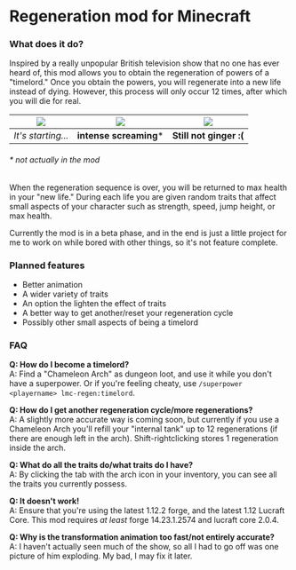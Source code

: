 # Regeneration mod for Minecraft

### What does it do?
Inspired by a really unpopular British television show that no one has ever heard of, this mod allows you to obtain the regeneration of powers of a "timelord." Once you obtain the powers, you will regenerate into a new life instead of dying. However, this process will only occur 12 times, after which you will die for real.

![](http://i.imgur.com/A8kqHGR.png) | ![](http://i.imgur.com/9Uco8r4g.png) | ![](http://i.imgur.com/O61dvwI.png)
--- | --- | ---
*It's starting...* | __intense screaming__* | **Still not ginger :(**

###### * not actually in the mod

When the regeneration sequence is over, you will be returned to max health in your "new life." During each life you are given random traits that affect small aspects of your character such as strength, speed, jump height, or max health.

Currently the mod is in a beta phase, and in the end is just a little project for me to work on while bored with other things, so it's not feature complete.  

### Planned features
- Better animation
- A wider variety of traits
- An option the lighten the effect of traits
- A better way to get another/reset your regeneration cycle
- Possibly other small aspects of being a timelord

### FAQ
**Q: How do I become a timelord?**<br>
A: Find a "Chameleon Arch" as dungeon loot, and use it while you don't have a superpower. Or if you're feeling cheaty, use `/superpower <playername> lmc-regen:timelord`.

**Q: How do I get another regeneration cycle/more regenerations?**<br>
A: A slightly more accurate way is coming soon, but currently if you use a Chameleon Arch you'll refill your "internal tank" up to 12 regenerations (if there are enough left in the arch). Shift-rightclicking stores 1 regeneration inside the arch.

**Q: What do all the traits do/what traits do I have?**<br>
A: By clicking the tab with the arch icon in your inventory, you can see all the traits you currently possess.

**Q: It doesn't work!**<br>
A: Ensure that you're using the latest 1.12.2 forge, and the latest 1.12 Lucraft Core. This mod requires *at least* forge 14.23.1.2574 and lucraft core 2.0.4.

**Q: Why is the transformation animation too fast/not entirely accurate?**<br>
A: I haven't actually seen much of the show, so all I had to go off was one picture of him exploding. My bad, I may fix it later.




